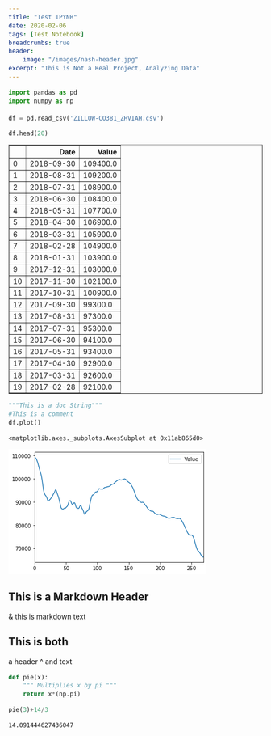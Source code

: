 ```yaml
---
title: "Test IPYNB"
date: 2020-02-06
tags: [Test Notebook]
breadcrumbs: true
header:
    image: "/images/nash-header.jpg"
excerpt: "This is Not a Real Project, Analyzing Data"
---
```


```python
import pandas as pd
import numpy as np

df = pd.read_csv('ZILLOW-CO381_ZHVIAH.csv')
```


```python
df.head(20)
```




<div>
<style scoped>
    .dataframe tbody tr th:only-of-type {
        vertical-align: middle;
    }

    .dataframe tbody tr th {
        vertical-align: top;
    }

    .dataframe thead th {
        text-align: right;
    }
</style>
<table border="1" class="dataframe">
  <thead>
    <tr style="text-align: right;">
      <th></th>
      <th>Date</th>
      <th>Value</th>
    </tr>
  </thead>
  <tbody>
    <tr>
      <td>0</td>
      <td>2018-09-30</td>
      <td>109400.0</td>
    </tr>
    <tr>
      <td>1</td>
      <td>2018-08-31</td>
      <td>109200.0</td>
    </tr>
    <tr>
      <td>2</td>
      <td>2018-07-31</td>
      <td>108900.0</td>
    </tr>
    <tr>
      <td>3</td>
      <td>2018-06-30</td>
      <td>108400.0</td>
    </tr>
    <tr>
      <td>4</td>
      <td>2018-05-31</td>
      <td>107700.0</td>
    </tr>
    <tr>
      <td>5</td>
      <td>2018-04-30</td>
      <td>106900.0</td>
    </tr>
    <tr>
      <td>6</td>
      <td>2018-03-31</td>
      <td>105900.0</td>
    </tr>
    <tr>
      <td>7</td>
      <td>2018-02-28</td>
      <td>104900.0</td>
    </tr>
    <tr>
      <td>8</td>
      <td>2018-01-31</td>
      <td>103900.0</td>
    </tr>
    <tr>
      <td>9</td>
      <td>2017-12-31</td>
      <td>103000.0</td>
    </tr>
    <tr>
      <td>10</td>
      <td>2017-11-30</td>
      <td>102100.0</td>
    </tr>
    <tr>
      <td>11</td>
      <td>2017-10-31</td>
      <td>100900.0</td>
    </tr>
    <tr>
      <td>12</td>
      <td>2017-09-30</td>
      <td>99300.0</td>
    </tr>
    <tr>
      <td>13</td>
      <td>2017-08-31</td>
      <td>97300.0</td>
    </tr>
    <tr>
      <td>14</td>
      <td>2017-07-31</td>
      <td>95300.0</td>
    </tr>
    <tr>
      <td>15</td>
      <td>2017-06-30</td>
      <td>94100.0</td>
    </tr>
    <tr>
      <td>16</td>
      <td>2017-05-31</td>
      <td>93400.0</td>
    </tr>
    <tr>
      <td>17</td>
      <td>2017-04-30</td>
      <td>92900.0</td>
    </tr>
    <tr>
      <td>18</td>
      <td>2017-03-31</td>
      <td>92600.0</td>
    </tr>
    <tr>
      <td>19</td>
      <td>2017-02-28</td>
      <td>92100.0</td>
    </tr>
  </tbody>
</table>
</div>




```python
"""This is a doc String"""
#This is a comment
df.plot()
```




    <matplotlib.axes._subplots.AxesSubplot at 0x11ab865d0>




![png](/images/output_2_1.png)


## This is a Markdown Header

& this is markdown text

## This is both
a header ^ and text


```python
def pie(x):
    """ Multiplies x by pi """
    return x*(np.pi)
```


```python
pie(3)+14/3
```




    14.091444627436047




